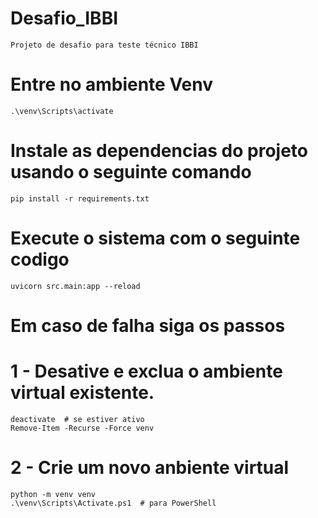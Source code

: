 # Desafio_IBBI
    Projeto de desafio para teste técnico IBBI

# Entre no ambiente Venv
    .\venv\Scripts\activate 

# Instale as dependencias do projeto usando o seguinte comando
    pip install -r requirements.txt

# Execute o sistema com o seguinte codigo
    uvicorn src.main:app --reload

# Em caso de falha siga os passos
# 1 - Desative e exclua o ambiente virtual existente.
    deactivate  # se estiver ativo
    Remove-Item -Recurse -Force venv

# 2 - Crie um novo anbiente virtual
    python -m venv venv
    .\venv\Scripts\Activate.ps1  # para PowerShell

